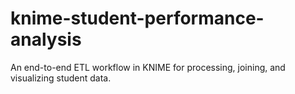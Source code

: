 # knime-student-performance-analysis
An end-to-end ETL workflow in KNIME for processing, joining, and visualizing student data.
